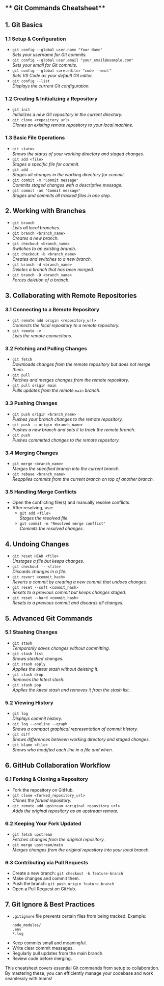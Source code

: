 ## ** Git Commands Cheatsheet**

## **1. Git Basics**

### **1.1 Setup & Configuration**
- `git config --global user.name "Your Name"`  
  *Sets your username for Git commits.*
- `git config --global user.email "your_email@example.com"`  
  *Sets your email for Git commits.*
- `git config --global core.editor "code --wait"`  
  *Sets VS Code as your default Git editor.*
- `git config --list`  
  *Displays the current Git configuration.*

### **1.2 Creating & Initializing a Repository**
- `git init`  
  *Initializes a new Git repository in the current directory.*
- `git clone <repository_url>`  
  *Clones an existing remote repository to your local machine.*

### **1.3 Basic File Operations**
- `git status`  
  *Shows the status of your working directory and staged changes.*
- `git add <file>`  
  *Stages a specific file for commit.*
- `git add .`  
  *Stages all changes in the working directory for commit.*
- `git commit -m "Commit message"`  
  *Commits staged changes with a descriptive message.*
- `git commit -am "Commit message"`  
  *Stages and commits all tracked files in one step.*

## **2. Working with Branches**
- `git branch`  
  *Lists all local branches.*
- `git branch <branch_name>`  
  *Creates a new branch.*
- `git checkout <branch_name>`  
  *Switches to an existing branch.*
- `git checkout -b <branch_name>`  
  *Creates and switches to a new branch.*
- `git branch -d <branch_name>`  
  *Deletes a branch that has been merged.*
- `git branch -D <branch_name>`  
  *Forces deletion of a branch.*

## **3. Collaborating with Remote Repositories**
### **3.1 Connecting to a Remote Repository**
- `git remote add origin <repository_url>`  
  *Connects the local repository to a remote repository.*
- `git remote -v`  
  *Lists the remote connections.*

### **3.2 Fetching and Pulling Changes**
- `git fetch`  
  *Downloads changes from the remote repository but does not merge them.*
- `git pull`  
  *Fetches and merges changes from the remote repository.*
- `git pull origin main`  
  *Pulls updates from the remote `main` branch.*

### **3.3 Pushing Changes**
- `git push origin <branch_name>`  
  *Pushes your branch changes to the remote repository.*
- `git push -u origin <branch_name>`  
  *Pushes a new branch and sets it to track the remote branch.*
- `git push`  
  *Pushes committed changes to the remote repository.*

### **3.4 Merging Changes**
- `git merge <branch_name>`  
  *Merges the specified branch into the current branch.*
- `git rebase <branch_name>`  
  *Reapplies commits from the current branch on top of another branch.*

### **3.5 Handling Merge Conflicts**
- Open the conflicting file(s) and manually resolve conflicts.
- After resolving, use:
  - `git add <file>`  
    *Stages the resolved file.*
  - `git commit -m "Resolved merge conflict"`  
    *Commits the resolved changes.*

## **4. Undoing Changes**
- `git reset HEAD <file>`  
  *Unstages a file but keeps changes.*
- `git checkout -- <file>`  
  *Discards changes in a file.*
- `git revert <commit_hash>`  
  *Reverts a commit by creating a new commit that undoes changes.*
- `git reset --soft <commit_hash>`  
  *Resets to a previous commit but keeps changes staged.*
- `git reset --hard <commit_hash>`  
  *Resets to a previous commit and discards all changes.*

## **5. Advanced Git Commands**
### **5.1 Stashing Changes**
- `git stash`  
  *Temporarily saves changes without committing.*
- `git stash list`  
  *Shows stashed changes.*
- `git stash apply`  
  *Applies the latest stash without deleting it.*
- `git stash drop`  
  *Removes the latest stash.*
- `git stash pop`  
  *Applies the latest stash and removes it from the stash list.*

### **5.2 Viewing History**
- `git log`  
  *Displays commit history.*
- `git log --oneline --graph`  
  *Shows a compact graphical representation of commit history.*
- `git diff`  
  *Shows differences between working directory and staged changes.*
- `git blame <file>`  
  *Shows who modified each line in a file and when.*

## **6. GitHub Collaboration Workflow**
### **6.1 Forking & Cloning a Repository**
- Fork the repository on GitHub.
- `git clone <forked_repository_url>`  
  *Clones the forked repository.*
- `git remote add upstream <original_repository_url>`  
  *Adds the original repository as an upstream remote.*

### **6.2 Keeping Your Fork Updated**
- `git fetch upstream`  
  *Fetches changes from the original repository.*
- `git merge upstream/main`  
  *Merges changes from the original repository into your local branch.*

### **6.3 Contributing via Pull Requests**
- Create a new branch: `git checkout -b feature-branch`
- Make changes and commit them.
- Push the branch: `git push origin feature-branch`
- Open a Pull Request on GitHub.

## **7. Git Ignore & Best Practices**
- `.gitignore` file prevents certain files from being tracked. Example:
  ```
  node_modules/
  .env
  *.log
  ````
- Keep commits small and meaningful.
- Write clear commit messages.
- Regularly pull updates from the main branch.
- Review code before merging.

This cheatsheet covers essential Git commands from setup to collaboration. By mastering these, you can efficiently manage your codebase and work seamlessly with teams!

